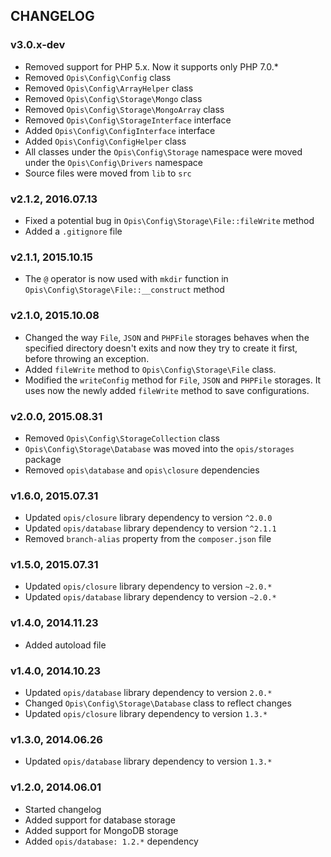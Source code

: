 CHANGELOG
---------
### v3.0.x-dev

* Removed support for PHP 5.x. Now it supports only PHP 7.0.*
* Removed `Opis\Config\Config` class
* Removed `Opis\Config\ArrayHelper` class
* Removed `Opis\Config\Storage\Mongo` class
* Removed `Opis\Config\Storage\MongoArray` class
* Removed `Opis\Config\StorageInterface` interface
* Added `Opis\Config\ConfigInterface` interface
* Added `Opis\Config\ConfigHelper` class
* All classes under the `Opis\Config\Storage` namespace were moved under
the `Opis\Config\Drivers` namespace
* Source files were moved from `lib` to `src`

### v2.1.2, 2016.07.13

* Fixed a potential bug in `Opis\Config\Storage\File::fileWrite` method
* Added a `.gitignore` file

### v2.1.1, 2015.10.15

* The `@` operator is now used with `mkdir` function in `Opis\Config\Storage\File::__construct` method

### v2.1.0, 2015.10.08

* Changed the way `File`, `JSON` and `PHPFile` storages behaves when the specified directory doesn't exits and now
they try to create it first, before throwing an exception.
* Added `fileWrite` method to `Opis\Config\Storage\File` class.
* Modified the `writeConfig` method for `File`, `JSON` and `PHPFile` storages. It uses now the newly added
`fileWrite` method to save configurations.

### v2.0.0, 2015.08.31

* Removed `Opis\Config\StorageCollection` class
* `Opis\Config\Storage\Database` was moved into the `opis/storages` package
* Removed `opis\database` and `opis\closure` dependencies

### v1.6.0, 2015.07.31

* Updated `opis/closure` library dependency to version `^2.0.0`
* Updated `opis/database` library dependency to version `^2.1.1`
* Removed `branch-alias` property from the `composer.json` file

### v1.5.0, 2015.07.31

* Updated `opis/closure` library dependency to version `~2.0.*`
* Updated `opis/database` library dependency to version `~2.0.*`

### v1.4.0, 2014.11.23

* Added autoload file

### v1.4.0, 2014.10.23

* Updated `opis/database` library dependency to version `2.0.*`
* Changed `Opis\Config\Storage\Database` class to reflect changes
* Updated `opis/closure` library dependency to version `1.3.*`

### v1.3.0, 2014.06.26

* Updated `opis/database` library dependency to version `1.3.*`

### v1.2.0, 2014.06.01

* Started changelog
* Added support for database storage
* Added support for MongoDB storage
* Added `opis/database: 1.2.*` dependency
